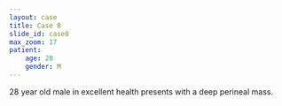 ```yaml
---
layout: case
title: Case 8
slide_id: case8
max_zoom: 17
patient:
    age: 28
    gender: M
---
```

28 year old male in excellent health presents with a deep perineal mass.

